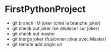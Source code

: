 # FirstPythonProject
- git branch -M joker (créé la branche joker) 
- git check out joker (se déplacer sur joker)
- git check out master
- git merge joker (fusionner joker avec Master) 
- git remote add origin url

